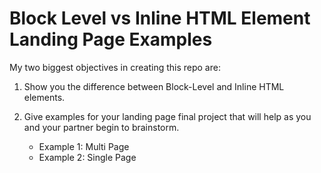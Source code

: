 # Block Level vs Inline HTML Element Landing Page Examples

My two biggest objectives in creating this repo are:

1. Show you the difference between Block-Level and Inline HTML elements.

2. Give examples for your landing page final project that will help as you and your partner begin to brainstorm. 
    - Example 1: Multi Page 
    - Example 2: Single Page 